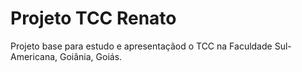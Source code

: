 # Projeto TCC Renato

Projeto base para estudo e apresentaçãod o TCC na Faculdade Sul-Americana, Goiânia, Goiás.
